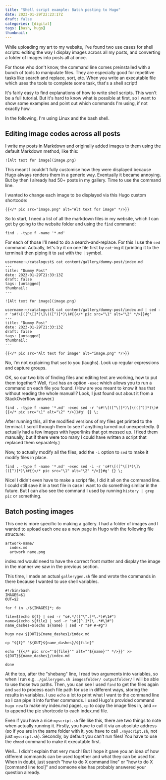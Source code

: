 ```yaml
---
title: "Shell script example: Batch posting to Hugo"
date: 2023-01-29T22:23:17Z
draft: false
categories: [digital]
tags: [bash, hugo]
thumbnail:
---
```


While uploading my art to my website, I've found two use cases for shell scripts: editing the way I display images across all my posts, and converting a folder of images into posts all at once.

For those who don't know, the command line comes preinstalled with a bunch of tools to manipulate files. They are especially good for repetitive tasks like search and replace, sort, etc. When you write an executable file which uses the tools to complete some task, that's a shell script!  

It's fairly easy to find explanations of how to write shell scripts. This won't be a full tutorial. But it's hard to know what is possible at first, so I want to show some examples and point out which commands I'm using, if not exactly how.

In the following, I'm using Linux and the bash shell.

## Editing image codes across all posts

I write my posts in Markdown and originally added images to them using the default Markdown method, like this:

```
![Alt text for image](image.png)
```

This meant I couldn't fully customise how they were displayed because Hugo always renders them in a generic way. Eventually it became annoying. But by then I already had 50+ posts in my gallery. Time to use the command line.

I wanted to change each image to be displayed via this Hugo custom shortcode:

```
{{</* pic src="image.png" alt="Alt text for image" */>}}
```

So to start, I need a list of all the markdown files in my website, which I can get by going to the website folder and using the `find` command:

```
find . -type f -name '*.md' 
```

For each of those I'll need to do a search-and-replace. For this I use the `sed` command. Actually, let's try it on one file first by `cat`-ing it (printing it to the terminal) then piping it to `sed` with the `|` symbol.

```
username:~/catalogust$ cat content/gallery/dummy-post/index.md
---
title: "Dummy Post"
date: 2023-01-29T21:33:13Z
draft: false
tags: [untagged]
thumbnail:
---

![Alt text for image](image.png)
```

```
username:~/catalogust$ cat content/gallery/dummy-post/index.md | sed -r 's#!\[([^\[]*)\]\(([^)]*)\)#{{</* pic src="\1" alt="\2" */>}}#g'
---
title: "Dummy Post"
date: 2023-01-29T21:33:13Z
draft: false
tags: [untagged]
thumbnail:
---

{{</* pic src="Alt text for image" alt="image.png" */>}}
```

No, I'm not explaining that `sed` to you (laughs). Look up regular expressions and capture groups.

OK, so our two bits of finding files and editing text are working, how to put them together? Well, `find` has an option `-exec` which allows you to run a command on each file you found. (How are you meant to know it has that without reading the whole manual!? Look, I just found out about it from a StackOverflow answer.)

```
find . -type f -name '*.md' -exec sed -r 's#!\[([^\[]*)\]\(([^)]*)\)#{{</* pic src="\1" alt="\2" */>}}#g' {} \;
```

After running this, all the modified versions of my files get printed to the terminal. I scroll through them to see if anything turned out unexpectedly. (I actually had a few images with hyperlinks that got messed up. I fixed them manually, but if there were too many I could have written a script that replaced them separately.)

Now, to actually modify all the files, add the `-i` option to `sed` to make it modify files in place.

```
find . -type f -name '*.md' -exec sed -i -r 's#!\[([^\[]*)\]\(([^)]*)\)#{{</* pic src="\1" alt="\2" */>}}#g' {} \;
```

Nice! I didn't even have to make a script file, I did it all on the command line. I could still save it in a text file in case I want to do something similar in the future. But I can also see the command I used by running `history | grep pic` or something.

## Batch posting images

This one is more specific to making a gallery. I had a folder of images and I wanted to upload each one as a new page in Hugo with the following file structure:

```
artwork-name/
  index.md
  artwork name.png
```

index.md would need to have the correct front matter and display the image in the manner we saw in the previous section.

This time, I made an actual `gallerygen.sh` file and wrote the commands in there because I wanted to use shell variables. 

```
#!/bin/bash
IMAGES=$1
OUT=$2

for f in ./${IMAGES}*; do

file=$(echo ${f} | sed -r "s#.*/([^\^.]*\.*)#\1#")
name=$(echo ${file} | sed -r "s#([^.]*)\..*#\1#")
name_dashes=$(echo ${name} | sed -r "s# #-#g")

hugo new ${OUT}${name_dashes}/index.md

cp "${f}" "${OUT}${name_dashes}/${file}"

echo '{{</* pic src="'${file}'" alt="'${name}'" */>}}' >> ${OUT}${name_dashes}/index.md

done
```

At the top, after the "shebang" line, I read two arguments into variables, so when I run e.g. `./gallerygen.sh imagesfolder/ outputfolder/` I will be able to use those two paths. Then, you can see I used `find` to get the files again and `sed` to process each file path for use in different ways, storing the results in variables. I use `echo` a lot to print what I want to the command line so I can pipe it into further commands. I used Hugo's provided command `hugo new` to make my index.md pages, `cp` to copy the image files in, and `>>` to append the pic shortcode to each index.md file.  

Even if you have a nice `myscript.sh` file like this, there are two things to note when actually running it. Firstly, you have to call it via an absolute address (so if you are in the same folder with it, you have to call `./myscript.sh`, not just `myscript.sh`). Secondly, by default you can't run files! You have to use the `chmod` command to make it executable first.

Well... I didn't explain that very much! But I hope it gave you an idea of how different commands can be used together and what they can be used for. When in doubt, just search "how to do X command line" or "how to do X [command line tool]" and someone else has probably answered your question already.

